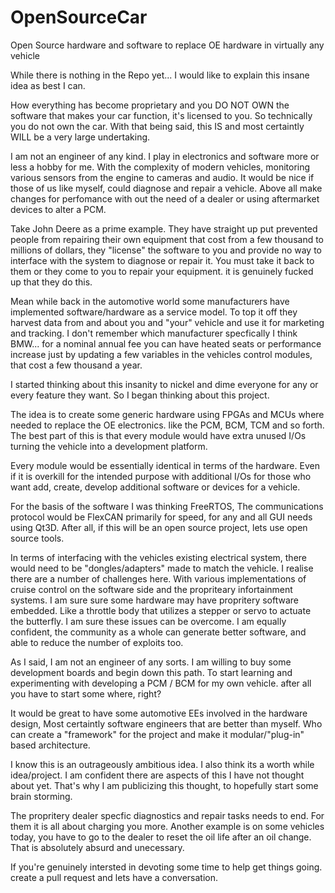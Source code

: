 # OpenSourceCar
Open Source hardware and software to replace OE hardware in virtually any vehicle

While there is nothing in the Repo yet... I would like to explain this insane idea as best I can.

How everything has become proprietary and you DO NOT OWN the software that makes your car function, it's licensed to you. So technically you do not own the car. With that being said, this IS and most certaintly WILL be a very large undertaking.

I am not an engineer of any kind. I play in electronics and software more or less a hobby for me. With the complexity of modern vehicles, monitoring various sensors from the engine to cameras and audio. It would be nice if those of us like myself, could diagnose and repair a vehicle. Above all make changes for perfomance with out the need of a dealer or using aftermarket devices to alter a PCM. 

Take John Deere as a prime example. They have straight up put prevented people from repairing their own equipment that cost from a few thousand to millions of dollars, they "license" the software to you and provide no way to interface with the system to diagnose or repair it. You must take it back to them or they come to you to repair your equipment. it is genuinely fucked up that they do this.

Mean while back in the automotive world some manufacturers have implemented software/hardware as a service model. To top it off they harvest data from and about you and "your" vehicle and use it for marketing and tracking. I don't remember which manufacturer specfically I think BMW... for a nominal annual fee you can have heated seats or performance increase just by updating a few variables in the vehicles control modules, that cost a few thousand a year.

I started thinking about this insanity to nickel and dime everyone for any or every feature they want. So I began thinking about this project.

The idea is to create some generic hardware using FPGAs and MCUs where needed to replace the OE electronics. like the PCM, BCM, TCM and so forth. The best part of this is that every module would have extra unused I/Os turning the vehicle into a development platform.

Every module would be essentially identical in terms of the hardware. Even if it is overkill for the intended purpose with additional I/Os for those who want add, create, develop additional software or devices for a vehicle. 

For the basis of the software I was thinking FreeRTOS, The communications protocol would be FlexCAN primarily for speed, for any and all GUI needs using Qt3D. After all, if this will be an open source project, lets use open source tools.

In terms of interfacing with the vehicles existing electrical system, there would need to be "dongles/adapters" made to match the vehicle. I realise there are a number of challenges here. With various implementations of cruise control on the software side and the propriteary infortainment systems. I am sure sure some hardware may have propritery software embedded. Like a throttle body that utilizes a stepper or servo to actuate the butterfly. I am sure these issues can be overcome. I am equally confident, the community as a whole can generate better software, and able to reduce the number of exploits too.

As I said, I am not an engineer of any sorts. I am willing to buy some development boards and begin down this path. To start learning and experimenting with developing a PCM / BCM for my own vehicle. after all you have to start some where, right?

It would be great to have some automotive EEs involved in the hardware design, Most certaintly software engineers that are better than myself. Who can create a "framework" for the project and make it modular/"plug-in" based architecture.

I know this is an outrageously ambitious idea. I also think its a worth while idea/project. I am confident there are aspects of this I have not thought about yet. That's why I am publicizing this thought, to hopefully start some brain storming.

The propritery dealer specfic diagnostics and repair tasks needs to end. For them it is all about charging you more. Another example is on some vehicles today, you have to go to the dealer to reset the oil life after an oil change. That is absolutely absurd and unecessary.

If you're genuinely intersted in devoting some time to help get things going. create a pull request and lets have a conversation.
